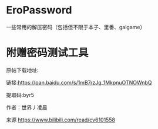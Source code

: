# EroPassword
一些常用的解压密码（包括但不限于本子、里番、galgame）
# 附赠密码测试工具

原帖下载地址:

链接:https://pan.baidu.com/s/1mB7rzJq_1MkpnuOTNOWnbQ

提取码:byr5

作者：世界丿凌晨

来源 https://www.bilibili.com/read/cv6101558
